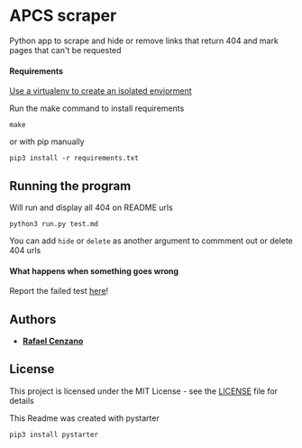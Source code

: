 # APCS scraper

Python app to scrape and hide or remove links that return 404 and mark pages that can't be requested

#### Requirements

[Use a virtualenv to create an isolated enviorment](https://virtualenv.pypa.io/en/latest/)

Run the make command to install requirements

```
make
```

or with pip manually

```
pip3 install -r requirements.txt
```

## Running the program

Will run and display all 404 on README urls

```
python3 run.py test.md
```

You can add `hide` or `delete` as another argument to commment out or delete 404 urls

#### What happens when something goes wrong

Report the failed test [here](https://github.com/RafaelCenzano/APCS-scraper/issues)!

## Authors

* [**Rafael Cenzano**](https://rafaelcenzano.com)

## License

This project is licensed under the MIT License - see the [LICENSE](LICENSE) file for details

This Readme was created with pystarter

```
pip3 install pystarter
```